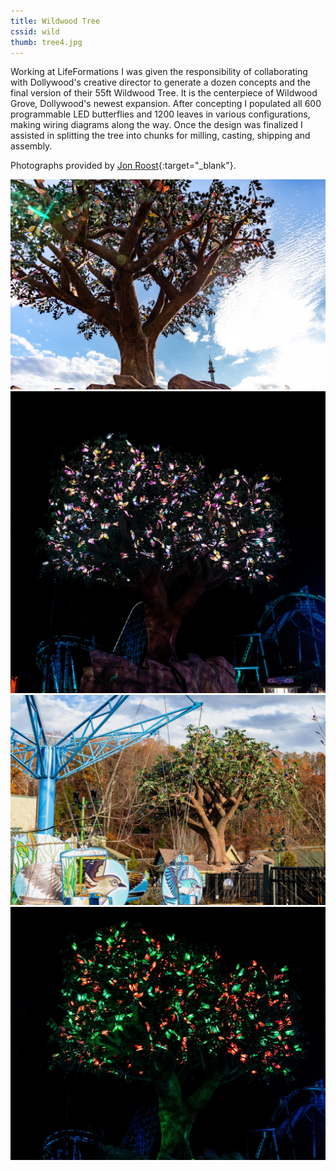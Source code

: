 ```yaml
---
title: Wildwood Tree
cssid: wild
thumb: tree4.jpg
---
```

Working at LifeFormations I was given the responsibility of collaborating with Dollywood's creative director to generate a dozen concepts and the final version of their 55ft Wildwood Tree. It is the centerpiece of Wildwood Grove, Dollywood's newest expansion. After concepting I populated all 600 programmable LED butterflies and 1200 leaves in various configurations, making wiring diagrams along the way. Once the design was finalized I assisted in splitting the tree into chunks for milling, casting, shipping and assembly.

Photographs provided by [Jon Roost](http://www.eatcheeseonastick.com/){:target="_blank"}.

![Main Shot](/assets/img/tree1.jpg)
![Nighttime](/assets/img/tree2.jpg)
![Further](/assets/img/tree3.jpg)
![Nighttime Closeup](/assets/img/tree4.jpg)
